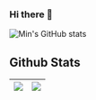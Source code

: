### Hi there 👋

![Min's GitHub stats](https://github-readme-stats.vercel.app/api?username=miin-nii&theme=nord&show_icons=true)

## Github Stats  
<table>
  <thead>
    <tr>
      <th>
          <a href="https://github.com/miin-nii">
    <img align="center" src="https://github-readme-stats.vercel.app/api?username=miin-nii&show_icons=true&theme=nord" />
  </a>
      </th>
      <th>
        <a href="https://github.com/anuraghazra/github-readme-stats">
         <img align="center" src="https://github-readme-stats.vercel.app/api/top-langs/?username=miin-nii&layout=compact&hide_border=true&theme=nord" />
        </a>
      </th>
    </tr>
  </thead>
</table>
<br/>  
